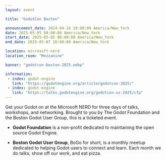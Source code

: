 ```yaml
---
layout: event

title: "GodotCon Boston"

announcement_date: 2024-04-16 10:00:00 America/New_York
date: 2025-05-05 08:00:00 America/New_York
start_date: 2025-05-05 08:00:00 America/New_York
end_date: 2025-05-07 18:00:00 America/New_York

location: microsoft-nerd
location_room: "Mezzanine"

banner: "godotcon-boston-2025.webp"

information:
 - index: godot-engine
   link: "https://godotengine.org/article/godotcon-2025/"
 - index: godot-engine
   link: "https://talks.godotengine.org/godotcon-us-2025/cfp"
---
```


Get your Godot on at the Microsoft NERD for three days of talks, workshops, and networking. Brought to you by The Godot Foundation and the Boston Godot User Group, this is a ticketed event.

- **Godot Foundation** is a non-profit dedicated to maintaining the open source Godot Engine.

- **Boston Godot User Group**, BoGo for short, is a monthly meetup dedicated to helping Godot users to connect and learn. Each month we do talks, show off our work, and eat pizza.
